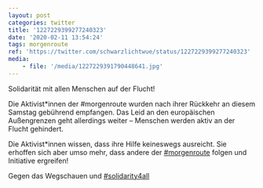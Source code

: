 ```yaml
---
layout: post
categories: twitter
title: '1227229399277240323'
date: '2020-02-11 13:54:24'
tags: morgenroute
ref: 'https://twitter.com/schwarzlichtwue/status/1227229399277240323'
media:
    - file: '/media/1227229391790448641.jpg'
---
```

Solidarität mit allen Menschen auf der Flucht!



Die Aktivist\*innen der #morgenroute wurden nach ihrer Rückkehr an diesem Samstag gebührend empfangen. Das Leid an den europäischen Außengrenzen geht allerdings weiter – Menschen werden aktiv an der Flucht gehindert.  


Die Aktivist\*innen wissen, dass ihre Hilfe keineswegs ausreicht. Sie erhoffen sich aber umso mehr, dass andere der [#morgenroute](/t/morgenroute) folgen und Initiative ergreifen!

Gegen das Wegschauen und [#solidarity4all](/t/solidarity4all)  

